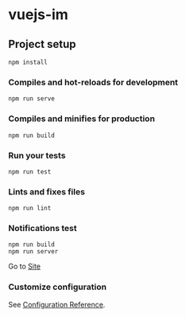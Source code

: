 # vuejs-im

## Project setup
```
npm install
```

### Compiles and hot-reloads for development
```
npm run serve
```

### Compiles and minifies for production
```
npm run build
```

### Run your tests
```
npm run test
```

### Lints and fixes files
```
npm run lint
```

### Notifications test
```
npm run build
npm run server
```
Go to [Site](http://localhost:5000/)

### Customize configuration
See [Configuration Reference](https://cli.vuejs.org/config/).
